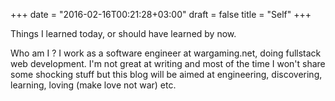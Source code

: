 +++
date = "2016-02-16T00:21:28+03:00"
draft = false
title = "Self"
+++

Things I learned today, or should have learned by now.

Who am I ? I work as a software engineer at wargaming.net, doing fullstack web development.
I'm not great at writing and most of the time I won't share some shocking stuff but this blog will be aimed at engineering, discovering, learning, loving (make love not war) etc.
